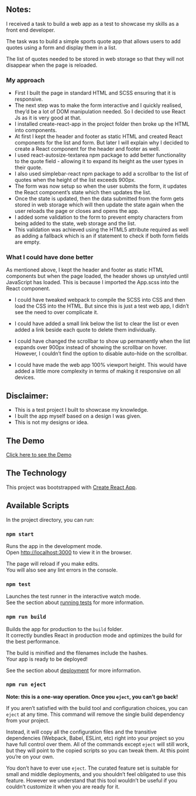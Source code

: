 ## Notes:
I received a task to build a web app as a test to showcase my skills as a front end developer.

The task was to build a simple sports quote app that allows users to add quotes using a form and display them in a list.

The list of quotes needed to be stored in web storage so that they will not disappear when the page is reloaded.

### My approach
- First I built the page in standard HTML and SCSS ensuring that it is responsive.
- The next step was to make the form interactive and I quickly realised, they’d be a lot of DOM manipulation needed. So I decided to use React Js as it is very good at that.
- I installed create-react-app in the project folder then broke up the HTML into components.
- At first I kept the header and footer as static HTML and created React components for the list and form. But later I will explain why I decided to create a React component for the header and footer as well.
- I used react-autosize-textarea npm package to add better functionality to the quote field - allowing it to expand its height as the user types in their quote.
- I also used simplebar-react npm package to add a scrollbar to the list of quotes when the height of the list exceeds 900px.
- The form was now setup so when the user submits the form, it updates the React component’s state which then updates the list.
- Once the state is updated, then the data submitted from the form gets stored in web storage which will then update the state again when the user reloads the page or closes and opens the app.
- I added some validation to the form to prevent empty characters from being added to the state, web storage and the list.
- This validation was achieved using the HTML5 attribute required as well as adding a fallback which is an if statement to check if both form fields are empty.

### What I could have done better
As mentioned above, I kept the header and footer as static HTML components but when the page loaded, the header shows up unstyled until JavaScript has loaded. This is because I imported the App.scss into the React component.

- I could have tweaked webpack to compile the SCSS into CSS and then load the CSS into the HTML. But since this is just a test web app, I didn’t see the need to over complicate it.

- I could have added a small link below the list to clear the list or even added a link beside each quote to delete them individually.

- I could have changed the scrollbar to show up permanently when the list expands over 900px instead of showing the scrollbar on hover. However, I couldn’t find the option to disable auto-hide on the scrollbar.

- I could have made the web app 100% viewport height. This would have added a little more complexity in terms of making it responsive on all devices.

## Disclaimer:
- This is a test project I built to showcase my knowledge.
- I built the app myself based on a design I was given.
- This is not my designs or idea.

## The Demo 
[Click here to see the Demo](https://objective-wescoff-2a34ea.netlify.com/)

## The Technology

This project was bootstrapped with [Create React App](https://github.com/facebook/create-react-app).

## Available Scripts

In the project directory, you can run:

### `npm start`

Runs the app in the development mode.<br>
Open [http://localhost:3000](http://localhost:3000) to view it in the browser.

The page will reload if you make edits.<br>
You will also see any lint errors in the console.

### `npm test`

Launches the test runner in the interactive watch mode.<br>
See the section about [running tests](https://facebook.github.io/create-react-app/docs/running-tests) for more information.

### `npm run build`

Builds the app for production to the `build` folder.<br>
It correctly bundles React in production mode and optimizes the build for the best performance.

The build is minified and the filenames include the hashes.<br>
Your app is ready to be deployed!

See the section about [deployment](https://facebook.github.io/create-react-app/docs/deployment) for more information.

### `npm run eject`

**Note: this is a one-way operation. Once you `eject`, you can’t go back!**

If you aren’t satisfied with the build tool and configuration choices, you can `eject` at any time. This command will remove the single build dependency from your project.

Instead, it will copy all the configuration files and the transitive dependencies (Webpack, Babel, ESLint, etc) right into your project so you have full control over them. All of the commands except `eject` will still work, but they will point to the copied scripts so you can tweak them. At this point you’re on your own.

You don’t have to ever use `eject`. The curated feature set is suitable for small and middle deployments, and you shouldn’t feel obligated to use this feature. However we understand that this tool wouldn’t be useful if you couldn’t customize it when you are ready for it.
